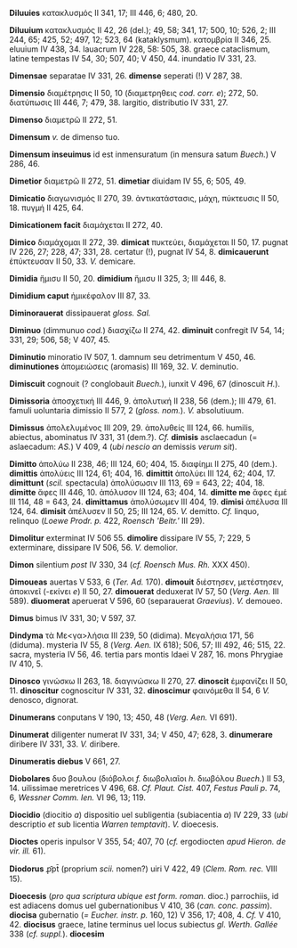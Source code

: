 **Diluuies** κατακλυσμός II 341, 17; III 446, 6; 480, 20.

**Diluuium** κατακλυσμός II 42, 26 (del.); 49, 58; 341, 17; 500, 10;
526, 2; III 244, 65; 425, 52; 497, 12; 523, 64 (kataklysmum). κατομβρία
II 346, 25. eluuium IV 438, 34. lauacrum IV 228, 58: 505, 38. graece
cataclismum, latine tempestas IV 54, 30; 507, 40; V 450, 44. inundatio
IV 331, 23.

**Dimensae** separatae IV 331, 26. **dimense** seperati (!) V 287, 38.

**Dimensio** διαμέτρησις II 50, 10 (διαμετρηθεις *cod. corr. e*); 272,
50. διατύπωσις III 446, 7; 479, 38. largitio, distributio IV 331, 27.

**Dimenso** διαμετρῶ II 272, 51.

**Dimensum** *v.* de dimenso tuo.

**Dimensum inseuimus** id est inmensuratum (in mensura satum *Buech.*) V
286, 46.

**Dimetior** διαμετρῶ II 272, 51. **di­metiar** diuidam IV 55, 6; 505,
49.

**Dimicatio** διαγωνισμός II 270, 39. ἀντικατάστασις, μάχη, πύκτευσις II
50, 18. πυγμή II 425, 64.

**Dimicationem facit** διαμάχεται II 272, 40.

**Dimico** διαμάχομαι II 272, 39. **dimicat** πυκτεύει, διαμάχεται II
50, 17. pugnat IV 226, 27; 228, 47; 331, 28. certatur (!), pugnat IV 54,
8. **dimicauerunt** ἐπύκτευσαν II 50, 33. *V.* demicare.

**Dimidia** ἥμισυ II 50, 20. **dimidium** ἥμισυ II 325, 3; III 446, 8.

**Dimidium caput** ἡμικέφαλον III 87, 33.

**Diminorauerat** dissipauerat *gloss. Sal.*

**Diminuo** (dimmunuo *cod.*) διασχίζω II 274, 42. **diminuit**
confregit IV 54, 14; 331, 29; 506, 58; V 407, 45.

**Diminutio** minoratio IV 507, 1. damnum seu detrimentum V 450, 46.
**diminutiones** ἀπομειώσεις (aromasis) III 169, 32. *V.* deminutio.

**Dimiscuit** cognouit (? conglobauit *Buech.*), iunxit V 496, 67
(dinoscuit *H.*).

**Dimissoria** ἀποσχετική III 446, 9. ἀπολυτική II 238, 56 (dem.); III
479, 61. famuli uoluntaria dimissio II 577, 2 (*gloss. nom.*). *V.*
absolutiuum.

**Dimissus** ἀπολελυμένος III 209, 29. ἀπολυθείς III 124, 66. humilis,
abiectus, abominatus IV 331, 31 (dem.?). *Cf.* **dimisis** asclaecadun
(= aslaecadum: *AS.*) V 409, 4 (*ubi nescio an* demissis *verum sit*).

**Dimitto** ἀπολύω II 238, 46; III 124, 60; 404, 15. διαφίημι II 275, 40
(dem.). **dimittis** ἀπολύεις III 124, 61; 404, 16. **dimittit** ἀπολύει
III 124, 62; 404, 17. **dimittunt** (*scil.* spectacula) ἀπολύσωσιν III
113, 69 = 643, 22; 404, 18. **dimitte** ἄφες III 446, 10. ἀπόλυσον III
124, 63; 404, 14. **dimitte me** ἄφες ἐμέ III 114, 48 = 643, 24.
**dimittamus** ἀπολύσωμεν III 404, 19. **dimisi** ἀπέλυσα III 124, 64.
**dimisit** ἀπέλυσεν II 50, 25; III 124, 65. *V.* demitto. *Cf.* linquo,
relinquo (*Loewe Prodr. p.* 422, *Roensch 'Beitr.'* III 29).

**Dimolitur** exterminat IV 506 55. **dimolire** dissipare IV 55, 7; 229,
5 exterminare, dissipare IV 506, 56. *V.* demolior.

**Dimon** silentium *post* IV 330, 34 (*cf. Roensch Mus. Rh.* XXX 450).

**Dimoueas** auertas V 533, 6 (*Ter. Ad.* 170). **dimouit** διέστησεν,
μετέστησεν, ἀποκινεῖ (-εκίνει *e*) II 50, 27. **dimouerat** deduxerat IV
57, 50 (*Verg. Aen.* III 589). **diuomerat** aperuerat V 596, 60
(separauerat *Graevius*). *V.* demoueo.

**Dimus** bimus IV 331, 30; V 597, 37.

**Dindyma** τὰ Με\<γα\>λήσια III 239, 50 (didima). Μεγαλήσια 171, 56
(diduma). mysteria IV 55, 8 (*Verg. Aen.* IX 618); 506, 57; III 492,
46; 515, 22. sacra, mysteria IV 56, 46. tertia pars montis Idaei V
287, 16. mons Phrygiae IV 410, 5.

**Dinosco** γινώσκω II 263, 18. διαγινώσκω II 270, 27. **dinoscit**
ἐμφανίζει II 50, 11. **dinoscitur** cognoscitur IV 331, 32.
**dinoscimur** φαινόμεθα II 54, 6 *V.* denosco, dignorat.

**Dinumerans** conputans V 190, 13; 450, 48 (*Verg. Aen.* VI 691).

**Dinumerat** diligenter numerat IV 331, 34; V 450, 47; 628, 3.
**dinumerare** diribere IV 331, 33. *V.* diribere.

**Dinumeratis diebus** V 661, 27.

**Diobolares** δυο βουλου (διόβολοι *f.* διωβολιαῖοι *h.* διωβόλου
*Buech.*) II 53, 14. uilissimae meretrices V 496, 68. *Cf. Plaut. Cist.*
407, *Festus Pauli p.* 74, 6, *Wessner Comm. Ien.* VI 96, 13; 119.

**Diocidio** (diocitio *a*) dispositio uel subligentia (subiacentia *a*)
IV 229, 33 (*ubi* descriptio *et* sub licentia *Warren temptavit*). *V.*
dioecesis.

**Dioctes** operis inpulsor V 355, 54; 407, 70 (*cf.* ergodiocten *apud
Hieron. de vir. ill.* 61).

**Diodorus** ꝓ̄pt̄ (proprium *scii.* nomen?) uiri V 422, 49 (*Clem. Rom.
rec.* VIII 15).

**Dioecesis** (*pro qua scriptura ubique est form. roman.* dioc.)
parrochiis, id est adiacens domus uel gubernationibus V 410, 36 (*can.*
*conc. passim*). **diocisa** gubernatio (*= Eucher. instr. p.* 160,
12) V 356, 17; 408, 4. *Cf.* V 410, 42. **diocisus** graece, latine
terminus uel locus subiectus *gl. Werth. Gallée* 338 (*cf. suppl.*).
**diocesim**
